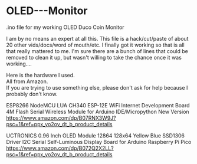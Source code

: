 # OLED---Monitor
.ino file for my working OLED Duco Coin Monitor

I am by no means an expert at all this.
This file is a hack/cut/paste of about 20 other vids/docs/word of mouth/etc.
I finally got it working so that is all that really mattered to me.
I'm sure there are a bunch of lines that could be removed to clean it up, but wasn't willing to take the chance once it was working....
 
Here is the hardware I used.  
All from Amazon.  
If you are trying to use something else, please don't ask for help because I probably don't know.
 
ESP8266 NodeMCU LUA CH340 ESP-12E WiFi Internet Development Board 4M Flash Serial Wireless Module for Arduino IDE/Micropython New Version
https://www.amazon.com/dp/B07RNX3W9J?psc=1&ref=ppx_yo2ov_dt_b_product_details
  
UCTRONICS 0.96 Inch OLED Module 12864 128x64 Yellow Blue SSD1306 Driver I2C Serial Self-Luminous Display Board for Arduino Raspberry Pi Pico
https://www.amazon.com/dp/B072Q2X2LL?psc=1&ref=ppx_yo2ov_dt_b_product_details
